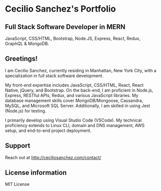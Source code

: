 # Cecilio Sanchez's Portfolio

## Full Stack Software Developer in MERN

JavaScript, CSS/HTML, Bootstrap, Node.JS, Express, React, Redux, GraphQL & MongoDB.


## Greetings!

I am Cecilio Sanchez, currently residing in Manhattan, New York City, with a specialization in full stack software development.

My front-end expertise includes JavaScript, CSS/HTML, React, React Native, jQuery, and Bootstrap. On the back-end, I am proficient in Node.js, Express, RESTful APIs, Redux, and various JavaScript libraries. My database management skills cover MongoDB/Mongoose, Cassandra, MySQL, and Microsoft SQL Server. Additionally, I am skilled in using Jest (Node.js) for testing.

I primarily develop using Visual Studio Code (VSCode). My technical proficiency extends to Linux CLI, domain and DNS management, AWS setup, and end-to-end project deployment.

## Support

Reach out at http://ceciliosanchez.com/contact/

## License information

MIT License
